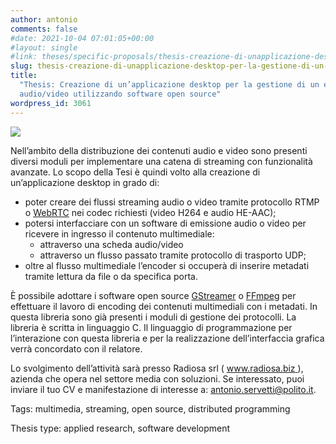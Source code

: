 ```yaml
---
author: antonio
comments: false
#date: 2021-10-04 07:01:05+00:00
#layout: single
#link: theses/specific-proposals/thesis-creazione-di-unapplicazione-desktop-per-la-gestione-di-un-encoder-audio-video-utilizzando-software-open-source/
slug: thesis-creazione-di-unapplicazione-desktop-per-la-gestione-di-un-encoder-audio-video-utilizzando-software-open-source
title:
  "Thesis: Creazione di un’applicazione desktop per la gestione di un encoder
  audio/video utilizzando software open source"
wordpress_id: 3061
---
```


![]({{site.baseurl}}/res/2021/10/on-air.jpeg)

Nell’ambito della distribuzione dei contenuti audio e video sono presenti diversi moduli per implementare una catena di streaming con funzionalità avanzate. Lo scopo della Tesi è quindi volto alla creazione di un’applicazione desktop in grado di:

- poter creare dei flussi streaming audio o video tramite protocollo RTMP o [WebRTC](https://webrtc.org) nei codec richiesti (video H264 e audio HE-AAC);
- potersi interfacciare con un software di emissione audio o video per ricevere in ingresso il contenuto multimediale:
  - attraverso una scheda audio/video
  - attraverso un flusso passato tramite protocollo di trasporto UDP;
- oltre al flusso multimediale l’encoder si occuperà di inserire metadati tramite lettura da file o da specifica porta.

È possibile adottare i software open source [GStreamer](https://gstreamer.freedesktop.org) o [FFmpeg](https://ffmpeg.org) per effettuare il lavoro di encoding dei contenuti multimediali con i metadati. In questa libreria sono già presenti i moduli di gestione dei protocolli. La libreria è scritta in linguaggio C. Il linguaggio di programmazione per l’interazione con questa libreria e per la realizzazione dell’interfaccia grafica verrà concordato con il relatore.

Lo svolgimento dell’attività sarà presso Radiosa srl ( [www.radiosa.biz ](https://www.radiosa.biz)), azienda che opera nel settore media con soluzioni. Se interessato, puoi inviare il tuo CV e manifestazione di interesse a: antonio.servetti@polito.it.

Tags: multimedia, streaming, open source, distributed programming

Thesis type: applied research, software development
